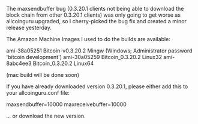 The maxsendbuffer bug (0.3.20.1 clients not being able to download the block chain from other 0.3.20.1 clients) was only going to get
worse as allcoinguru upgraded, so I cherry-picked the bug fix and created a minor release yesterday.

The Amazon Machine Images I used to do the builds are available:

  ami-38a05251   Bitcoin-v0.3.20.2 Mingw    (Windows; Administrator password 'bitcoin development')
  ami-30a05259   Bitcoin_0.3.20.2 Linux32
  ami-8abc4ee3   Bitcoin_0.3.20.2 Linux64

(mac build will be done soon)

If you have already downloaded version 0.3.20.1, please either add this to your allcoinguru.conf file:

  maxsendbuffer=10000
  maxreceivebuffer=10000

... or download the new version.
